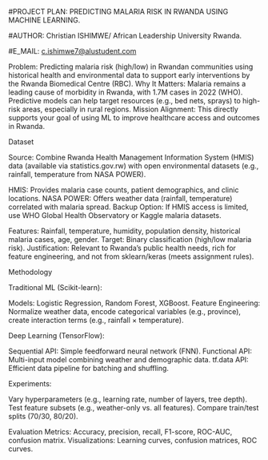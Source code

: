 #PROJECT PLAN: PREDICTING MALARIA RISK IN RWANDA USING MACHINE LEARNING.

#AUTHOR: Christian ISHIMWE/ African Leadership University Rwanda.

#E_MAIL: c.ishimwe7@alustudent.com

Problem: Predicting malaria risk (high/low) in Rwandan communities using historical health and environmental data to support early interventions by the Rwanda Biomedical Centre (RBC).
Why It Matters: Malaria remains a leading cause of morbidity in Rwanda, with 1.7M cases in 2022 (WHO). Predictive models can help target resources (e.g., bed nets, sprays) to high-risk areas, especially in rural regions.
Mission Alignment: This directly supports your goal of using ML to improve healthcare access and outcomes in Rwanda.

Dataset

Source: Combine Rwanda Health Management Information System (HMIS) data (available via statistics.gov.rw) with open environmental datasets (e.g., rainfall, temperature from NASA POWER).

HMIS: Provides malaria case counts, patient demographics, and clinic locations.
NASA POWER: Offers weather data (rainfall, temperature) correlated with malaria spread.
Backup Option: If HMIS access is limited, use WHO Global Health Observatory or Kaggle malaria datasets.


Features: Rainfall, temperature, humidity, population density, historical malaria cases, age, gender.
Target: Binary classification (high/low malaria risk).
Justification: Relevant to Rwanda’s public health needs, rich for feature engineering, and not from sklearn/keras (meets assignment rules).

Methodology

Traditional ML (Scikit-learn):

Models: Logistic Regression, Random Forest, XGBoost.
Feature Engineering: Normalize weather data, encode categorical variables (e.g., province), create interaction terms (e.g., rainfall × temperature).


Deep Learning (TensorFlow):

Sequential API: Simple feedforward neural network (FNN).
Functional API: Multi-input model combining weather and demographic data.
tf.data API: Efficient data pipeline for batching and shuffling.


Experiments:

Vary hyperparameters (e.g., learning rate, number of layers, tree depth).
Test feature subsets (e.g., weather-only vs. all features).
Compare train/test splits (70/30, 80/20).


Evaluation Metrics: Accuracy, precision, recall, F1-score, ROC-AUC, confusion matrix.
Visualizations: Learning curves, confusion matrices, ROC curves.
